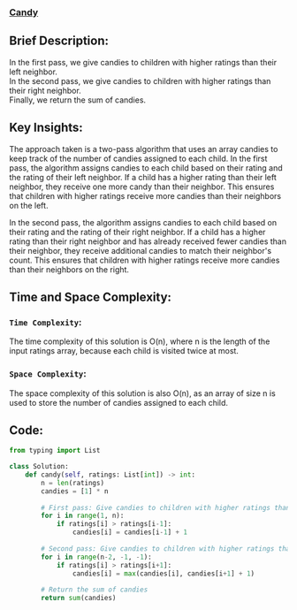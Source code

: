 ### [Candy](https://leetcode.com/problems/candy/description/)

## Brief Description:
In the first pass, we give candies to children with higher ratings than their left neighbor.<br> 
In the second pass, we give candies to children with higher ratings than their right neighbor.<br> 
Finally, we return the sum of candies.<br>

## Key Insights:
The approach taken is a two-pass algorithm that uses an array candies to keep track of the number of candies assigned to each child. In the first pass, the algorithm assigns candies to each child based on their rating and the rating of their left neighbor. If a child has a higher rating than their left neighbor, they receive one more candy than their neighbor. This ensures that children with higher ratings receive more candies than their neighbors on the left.

In the second pass, the algorithm assigns candies to each child based on their rating and the rating of their right neighbor. If a child has a higher rating than their right neighbor and has already received fewer candies than their neighbor, they receive additional candies to match their neighbor's count. This ensures that children with higher ratings receive more candies than their neighbors on the right.

## Time and Space Complexity:
### `Time Complexity`:
The time complexity of this solution is O(n), where n is the length of the input ratings array, because each child is visited twice at most.

### `Space Complexity`:
The space complexity of this solution is also O(n), as an array of size n is used to store the number of candies assigned to each child.

## Code:
```python
from typing import List

class Solution:
    def candy(self, ratings: List[int]) -> int:
        n = len(ratings)
        candies = [1] * n
        
        # First pass: Give candies to children with higher ratings than their left neighbor
        for i in range(1, n):
            if ratings[i] > ratings[i-1]:
                candies[i] = candies[i-1] + 1
        
        # Second pass: Give candies to children with higher ratings than their right neighbor
        for i in range(n-2, -1, -1):
            if ratings[i] > ratings[i+1]:
                candies[i] = max(candies[i], candies[i+1] + 1)
        
        # Return the sum of candies
        return sum(candies)
```

